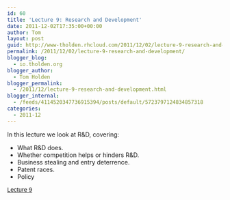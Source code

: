 ```yaml
---
id: 60
title: 'Lecture 9: Research and Development'
date: 2011-12-02T17:35:00+00:00
author: Tom
layout: post
guid: http://www-tholden.rhcloud.com/2011/12/02/lecture-9-research-and-development/
permalink: /2011/12/02/lecture-9-research-and-development/
blogger_blog:
  - io.tholden.org
blogger_author:
  - Tom Holden
blogger_permalink:
  - /2011/12/lecture-9-research-and-development.html
blogger_internal:
  - /feeds/4114520347736915394/posts/default/5723797124834857318
categories:
  - 2011-12
---
```

In this lecture we look at R&D, covering:

  * What R&D does.
  * Whether competition helps or hinders R&D.
  * Business stealing and entry deterrence.
  * Patent races.
  * Policy

<a title="View Lecture 9 on Scribd" href="http://www.scribd.com/doc/74516931/Lecture-9" style="margin: 12px auto 6px auto; font-family: Helvetica,Arial,Sans-serif; font-style: normal; font-variant: normal; font-weight: normal; font-size: 14px; line-height: normal; font-size-adjust: none; font-stretch: normal; -x-system-font: none; display: block; text-decoration: underline;">Lecture 9</a>